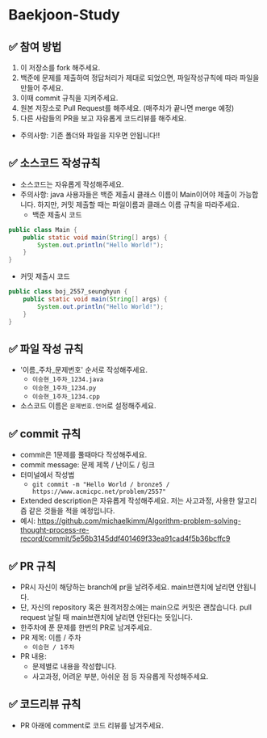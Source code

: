 # Baekjoon-Study
## ✅ 참여 방법
1. 이 저장소를 fork 해주세요.
2. 백준에 문제를 제출하여 정답처리가 제대로 되었으면, 파일작성규칙에 따라 파일을 만들어 주세요.
3. 이때 commit 규칙을 지켜주세요.
4. 원본 저장소로 Pull Request를 해주세요. (매주차가 끝나면 merge 예정)
5. 다른 사람들의 PR을 보고 자유롭게 코드리뷰를 해주세요.
- 주의사항: 기존 폴더와 파일을 지우면 안됩니다!!

## ✅ 소스코드 작성규칙
- 소스코드는 자유롭게 작성해주세요.
- 주의사항: java 사용자들은 백준 제출시 클래스 이름이 Main이어야 제출이 가능합니다. 하지만, 커밋 제출할 때는 파일이름과 클래스 이름 규칙을 따라주세요.
  - 백준 제출시 코드
```java
public class Main {
    public static void main(String[] args) {
        System.out.println("Hello World!");
    }
}
```
  - 커밋 제출시 코드
```java
public class boj_2557_seunghyun {
    public static void main(String[] args) {
        System.out.println("Hello World!");
    }
}
```

## ✅ 파일 작성 규칙
- '이름_주차_문제번호' 순서로 작성해주세요.
  - `이승현_1주차_1234.java`
  - `이승현_1주차_1234.py`
  - `이승현_1주차_1234.cpp`
- 소스코드 이름은 `문제번호.언어`로 설정해주세요.

## ✅ commit 규칙
- commit은 1문제를 풀때마다 작성해주세요.
- commit message: 문제 제목 / 난이도 / 링크
- 터미널에서 작성법
  - `git commit -m "Hello World / bronze5 / https://www.acmicpc.net/problem/2557"`
- Extended description은 자유롭게 작성해주세요. 저는 사고과정, 사용한 알고리즘 같은 것들을 적을 예정입니다.
- 예시: https://github.com/michaelkimm/Algorithm-problem-solving-thought-process-re-record/commit/5e56b3145ddf401469f33ea91cad4f5b36bcffc9

## ✅ PR 규칙
- PR시 자신이 해당하는 branch에 pr을 날려주세요. main브랜치에 날리면 안됩니다.
- 단, 자신의 repository 혹은 원격저장소에는 main으로 커밋은 괜찮습니다. pull request 날릴 때 main브랜치에 날리면 안된다는 뜻입니다.
- 한주차에 푼 문제를 한번의 PR로 남겨주세요.
- PR 제목: 이름 / 주차 
  - `이승현 / 1주차`
- PR 내용:
  - 문제별로 내용을 작성합니다.
  - 사고과정, 어려운 부분, 아쉬운 점 등 자유롭게 작성해주세요.

## ✅ 코드리뷰 규칙
- PR 아래에 comment로 코드 리뷰를 남겨주세요.
